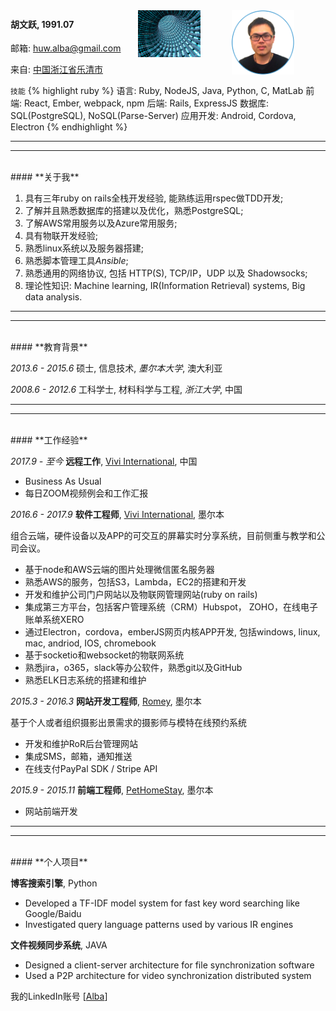 <div class="col-xs-12">
  <div class="col-xs-6">
    <h4>胡文跃, 1991.07</h4>
  </div>
  <div class="col-xs-6">
    <div class="slick">
      <div><img src="/assets/images/alba.png" width="100" style="float: right; padding-right: 50px; margin-top: -50px;"/></div>
      <div><img src="/assets/images/tech.jpg" width="100" style="float: right; padding-right: 50px; margin-top: -50px;"/></div>
    </div>
  </div>
</div>


邮箱: [huw.alba@gmail.com][email-to]

来自: [中国浙江省乐清市][address-url]

`技能`
{% highlight ruby %}
语言: Ruby, NodeJS, Java, Python, C, MatLab
前端: React, Ember, webpack, npm
后端: Rails, ExpressJS
数据库: SQL(PostgreSQL), NoSQL(Parse-Server)
应用开发: Android, Cordova, Electron
{% endhighlight %}

---
---
<br>
#### **关于我**

1. 具有三年ruby on rails全栈开发经验, 能熟练运用rspec做TDD开发;
2. 了解并且熟悉数据库的搭建以及优化，熟悉PostgreSQL;
3. 了解AWS常用服务以及Azure常用服务;
4. 具有物联开发经验;
5. 熟悉linux系统以及服务器搭建;
6. 熟悉脚本管理工具*Ansible*;
7. 熟悉通用的网络协议, 包括 HTTP(S), TCP/IP，UDP 以及 Shadowsocks;
8. 理论性知识: Machine learning, IR(Information Retrieval) systems, Big data analysis.

---
---
<br>
#### **教育背景**

_2013.6 - 2015.6_ 硕士, 信息技术, *墨尔本大学*, 澳大利亚

_2008.6 - 2012.6_ 工科学士, 材料科学与工程, *浙江大学*, 中国

---
---
<br>
#### **工作经验**

_2017.9 - 至今_ **远程工作**, [Vivi International][vivi-url], 中国

- Business As Usual
- 每日ZOOM视频例会和工作汇报

_2016.6 - 2017.9_ **软件工程师**, [Vivi International][vivi-url], 墨尔本

组合云端，硬件设备以及APP的可交互的屏幕实时分享系统，目前侧重与教学和公司会议。
- 基于node和AWS云端的图片处理微信匿名服务器
- 熟悉AWS的服务，包括S3，Lambda，EC2的搭建和开发
- 开发和维护公司门户网站以及物联网管理网站(ruby on rails)
- 集成第三方平台，包括客户管理系统（CRM）Hubspot， ZOHO，在线电子账单系统XERO
- 通过Electron，cordova，emberJS网页内核APP开发, 包括windows, linux, mac, andriod, IOS, chromebook
- 基于socketio和websocket的物联网系统
- 熟悉jira，o365，slack等办公软件，熟悉git以及GitHub
- 熟悉ELK日志系统的搭建和维护

_2015.3 - 2016.3_ **网站开发工程师**, [Romey][romey-url], 墨尔本

基于个人或者组织摄影出景需求的摄影师与模特在线预约系统
- 开发和维护RoR后台管理网站
- 集成SMS，邮箱，通知推送
- 在线支付PayPal SDK / Stripe API

_2015.9 - 2015.11_ **前端工程师**, [PetHomeStay][pethomestay-url], 墨尔本

- 网站前端开发

---
---
<br>
#### **个人项目**

**博客搜索引擎**, Python

- Developed a TF-IDF model system for fast key word searching like Google/Baidu
- Investigated query language patterns used by various IR engines

**文件视频同步系统**, JAVA

- Designed a client-server architecture for file synchronization software
- Used a P2P architecture for video synchronization distributed system

 我的LinkedIn账号 [[Alba][linkedIn]]

[address-url]:/general/2018/01/08/温州人为什么精于经商致富.html
[email-to]: mailto:huw.alba@gmail.com
[linkedIn]: https://au.linkedin.com/in/alba-hoo
[romey-url]:https://www.romey.co
[pethomestay-url]:https://www.pethomestay.com.au
[vivi-url]:https://www.vivi.io
